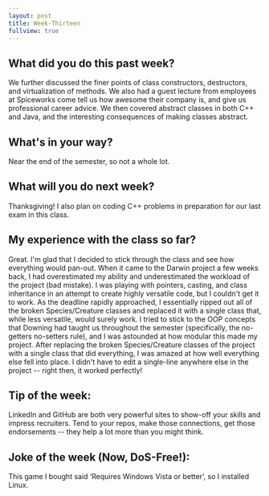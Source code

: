 ```yaml
---
layout: post
title: Week-Thirteen
fullview: true
---
```


## What did you do this past week? 
We further discussed the finer points of class constructors, destructors, and virtualization of methods. We also had a guest lecture from employees at Spiceworks come tell us how awesome their company is, and give us professional career advice. We then covered abstract classes in both C++ and Java, and the interesting consequences of making classes abstract.

## What's in your way?
Near the end of the semester, so not a whole lot.

## What will you do next week?
Thanksgiving!  I also plan on coding C++ problems in preparation for our last exam in this class.

## My experience with the class so far?
Great. I'm glad that I decided to stick through the class and see how everything would pan-out. When it came to the Darwin project a few weeks back, I had overestimated my ability and underestimated the workload of the project (bad mistake). I was playing with pointers, casting, and class inheritance in an attempt to create highly versatile code, but I couldn't get it to work. As the deadline rapidly approached, I essentially ripped out all of the broken Species/Creature classes and replaced it with a single class that, while less versatile, would surely work. I tried to stick to the OOP concepts that Downing had taught us throughout the semester (specifically, the no-getters no-setters rule), and I was astounded at how modular this made my project. After replacing the broken Species/Creature classes of the project with a single class that did everything, I was amazed at how well everything else fell into place. I didn't have to edit a single-line anywhere else in the project -- right then, it worked perfectly!

## Tip of the week:
LinkedIn and GitHub are both very powerful sites to show-off your skills and impress recruiters. Tend to your repos, make those connections, get those endorsements -- they help a lot more than you might think.

## Joke of the week (Now, DoS-Free!):
This game I bought said ‘Requires Windows Vista or better’, so I installed Linux.
